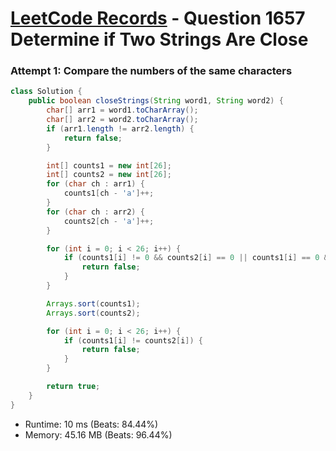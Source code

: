 # [LeetCode Records](../../README.md) - Question 1657 Determine if Two Strings Are Close

### Attempt 1: Compare the numbers of the same characters
```java
class Solution {
    public boolean closeStrings(String word1, String word2) {
        char[] arr1 = word1.toCharArray();
        char[] arr2 = word2.toCharArray();
        if (arr1.length != arr2.length) {
            return false;
        }

        int[] counts1 = new int[26];
        int[] counts2 = new int[26];
        for (char ch : arr1) {
            counts1[ch - 'a']++;
        }
        for (char ch : arr2) {
            counts2[ch - 'a']++;
        }

        for (int i = 0; i < 26; i++) {
            if (counts1[i] != 0 && counts2[i] == 0 || counts1[i] == 0 && counts2[i] != 0) {
                return false;
            }
        }

        Arrays.sort(counts1);
        Arrays.sort(counts2);

        for (int i = 0; i < 26; i++) {
            if (counts1[i] != counts2[i]) {
                return false;
            }
        }

        return true;
    }
}
```
- Runtime: 10 ms (Beats: 84.44%)
- Memory: 45.16 MB (Beats: 96.44%)

<br>
